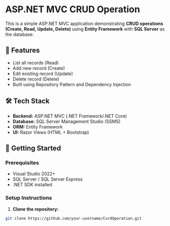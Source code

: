 # ASP.NET MVC CRUD Operation

This is a simple ASP.NET MVC application demonstrating **CRUD operations (Create, Read, Update, Delete)** using **Entity Framework** with **SQL Server** as the database.

## 📌 Features

- List all records (Read)
- Add new record (Create)
- Edit existing record (Update)
- Delete record (Delete)
- Built using Repository Pattern and Dependency Injection

## 🛠 Tech Stack

- **Backend:** ASP.NET MVC (.NET Framework/.NET Core)
- **Database:** SQL Server Management Studio (SSMS)
- **ORM:** Entity Framework
- **UI:** Razor Views (HTML + Bootstrap)

## 🚀 Getting Started

### Prerequisites
- Visual Studio 2022+
- SQL Server / SQL Server Express
- .NET SDK installed

### Setup Instructions

1. **Clone the repository:**

```bash
git clone https://github.com/your-username/CurdOperation.git
